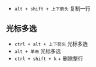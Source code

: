 - `alt + shift + 上下箭头` 复制一行

## 光标多选
- `ctrl + alt + 上下箭头`  光标多选
- `alt + 单击` 光标多选     
- `ctrl + shift + k`  + 删除整行     